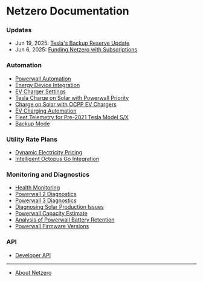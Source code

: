 # Netzero Documentation

### Updates
 - Jun 19, 2025: [Tesla's Backup Reserve Update](https://www.netzero.energy/docs/backup_reserve_update)
 - Jun 6, 2025: [Funding Netzero with Subscriptions](https://www.netzero.energy/docs/subscription)

### Automation

- [Powerwall Automation](https://www.netzero.energy/docs/automation)
- [Energy Device Integration](https://www.netzero.energy/docs/enode)
- [EV Charger Settings](https://www.netzero.energy/docs/ev_charger_settings)
- [Tesla Charge on Solar with Powerwall Priority](https://www.netzero.energy/docs/charge_on_solar_tesla)
- [Charge on Solar with OCPP EV Chargers](https://www.netzero.energy/docs/charge_on_solar)
- [EV Charging Automation](https://www.netzero.energy/docs/ev_charger_start_stop)
- [Fleet Telemetry for Pre-2021 Tesla Model S/X](https://docs.netzero.energy/docs/ev_charging/FleetTelemetryModelSX)
- [Backup Mode](https://www.netzero.energy/docs/backup_mode)

### Utility Rate Plans

- [Dynamic Electricity Pricing](https://www.netzero.energy/docs/tariffs)
- [Intelligent Octopus Go Integration](https://www.netzero.energy/docs/intelligent_octopus_go)

### Monitoring and Diagnostics

- [Health Monitoring](https://www.netzero.energy/docs/alerting)
- [Powerwall 2 Diagnostics](https://www.netzero.energy/docs/diagnostics/powerwall2)
- [Powerwall 3 Diagnostics](https://www.netzero.energy/docs/diagnostics/powerwall3)
- [Diagnosing Solar Production Issues](https://www.netzero.energy/docs/diagnostics/solar_production)
- [Powerwall Capacity Estimate](https://www.netzero.energy/docs/capacity_estimate)
- [Analysis of Powerwall Battery Retention](https://www.netzero.energy/content/2025-02/powerwall-analysis)
- [Powerwall Firmware Versions](https://www.netzero.energy/firmware_versions)

### API

- [Developer API](https://www.netzero.energy/docs/api)

---

- [About Netzero](https://www.netzero.energy)
